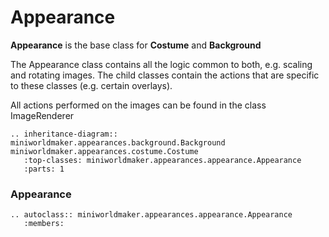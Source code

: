 Appearance
============================

**Appearance** is the base class for **Costume** and **Background**

The Appearance class contains all the logic common to both, e.g. scaling and rotating images. The child classes contain the actions that are specific to these classes (e.g. certain overlays).

All actions performed on the images can be found in the class ImageRenderer

```{eval_rst}
.. inheritance-diagram:: miniworldmaker.appearances.background.Background miniworldmaker.appearances.costume.Costume
   :top-classes: miniworldmaker.appearances.appearance.Appearance
   :parts: 1
```

### Appearance

```{eval-rst}
.. autoclass:: miniworldmaker.appearances.appearance.Appearance
   :members:
```
